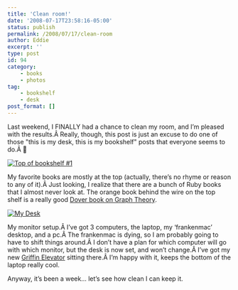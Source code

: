 ```yaml
---
title: 'Clean room!'
date: '2008-07-17T23:58:16-05:00'
status: publish
permalink: /2008/07/17/clean-room
author: Eddie
excerpt: ''
type: post
id: 94
category:
    - books
    - photos
tag:
    - bookshelf
    - desk
post_format: []
---
```

Last weekend, I FINALLY had a chance to clean my room, and I’m pleased with the results.Â Really, though, this post is just an excuse to do one of those "this is my desk, this is my bookshelf" posts that everyone seems to do.Â 🙂

[![Top of bookshelf #1](http://farm4.static.flickr.com/3055/2678365341_976fc6f181.jpg "Top of bookshelf #1")](http://www.flickr.com/photos/ed_welker/2678365341/ "Top of bookshelf #1 by eddie.welker, on Flickr")

My favorite books are mostly at the top (actually, there’s no rhyme or reason to any of it).Â Just looking, I realize that there are a bunch of Ruby books that I almost never look at. The orange book behind the wire on the top shelf is a really good [Dover book on Graph Theory](http://www.amazon.com/Introductory-Graph-Theory-Gary-Chartrand/dp/0486247759/).

[![My Desk](http://farm4.static.flickr.com/3047/2679182862_8e2a225be4.jpg "My Desk")](http://www.flickr.com/photos/ed_welker/2679182862/ "My Desk by eddie.welker, on Flickr")

My monitor setup.Â I’ve got 3 computers, the laptop, my ‘frankenmac’ desktop, and a pc.Â The frankenmac is dying, so I am probably going to have to shift things around.Â I don’t have a plan for which computer will go with which monitor, but the desk is now set, and won’t change.Â I’ve got my new [Griffin Elevator](http://www.griffintechnology.com/products/elevator) sitting there.Â I’m happy with it, keeps the bottom of the laptop really cool.

Anyway, it’s been a week... let’s see how clean I can keep it.